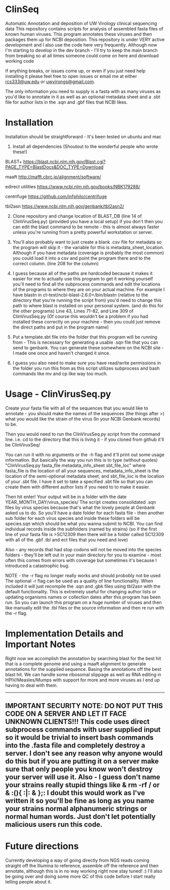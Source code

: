# ClinSeq
Automatic Annotation and deposition of UW Virology clinical sequencing data
This repository contains scripts for analysis of assembled fasta files of known human viruses. This program annotates these viruses and then packages them up for NCBI deposition. This repository is under VERY active development and I also use the code here very frequently. Although now I'm starting to develop in the dev branch - I'll try to keep the main branch from breaking so at all times someone could come on here and download working code

If anything breaks, or issues come up, or even if you just need help installing it please feel free to open issues or email me at either rcs333@uw.edu or uwvirongs@gmail.com.

The only information you need to supply is a fasta with as many viruses as you'd like to annotate in it as well as an optional metadata sheet and a .sbt file for author lists in the .sqn and .gbf files that NCBI likes. 

# Installation
Installation should be straightforward - It's been tested on ubuntu and mac

1. Install all dependencies (Shoutout to the wonderful people who wrote these!)

  BLAST+ https://blast.ncbi.nlm.nih.gov/Blast.cgi?PAGE_TYPE=BlastDocs&DOC_TYPE=Download
  
  maaft http://mafft.cbrc.jp/alignment/software/ 
  
  edirect utilities https://www.ncbi.nlm.nih.gov/books/NBK179288/
  
  centrifuge https://github.com/infphilo/centrifuge
  
  tbl2asn https://www.ncbi.nlm.nih.gov/genbank/tbl2asn2/
  
2. Clone repository and change location of BLAST_DB (line 14 of ClinVirusSeq.py) (provided you have a local setup) if you don't then you can edit the blast command to be remote - this is almost always faster unless you're running from a pretty powerful workstation or server.

3. You'll also probably want to just create a blank .csv file for metadata so the program will skip it - the variable for this is metadata_sheet_location. Although if you have metadata (coverage is probably the most common) you could load it into a csv and point the program there and to the correct column. (line 208 for the column) 

4. I guess because all of the paths are hardcoded because it makes it easier for me to actually use this program to get it working yourself you'll need to find all the subprocess commands and edit the locations of the programs to where they are on your actual machine. For example I have blastn in ct-test/ncbi-blast-2.6.0+/bin/blastn (relative to the directory that you're running the script from) you'd need to change this path to where blast is installed on your personal system. (and do this for the other programs) Line 43, Lines 71-82, and Line 309 of ClinVirusSeq.py  (Of course this wouldn't be a problem if you had installed these correctly on your machine - then you could just remove the direct paths and put in the program name)

4. Put a template.sbt file into the folder that this program will be running from - This is necessary for generating a usable .sqn file that you can send to genbank. You can generate these somewhere on the NCBI site - I made one once and haven't changed it since.

5. I guess you also need to make sure you have read/write permissions in the folder you run this from as this script utilizes subprocess and bash commands like mv and cp like way too much.

# Usage - ClinVirusSeq.py
Create your fasta file with all of the sequences that you would like to annotate - you should make the names of the sequences (the things after >) what you would like the strain of the virus (In your NCBI Genbank records) to be. 

Then you would need to run the ClinVirusSeq.py script from the command line. i.e. cd to the directory that this is living it - if you cloned from github it'll be ClinVirusSeq/ 

You can run it with no arguments or the -h flag and it'll print out some usage information. But basically the way you run this is to type (without quotes) "ClinVirusSeq.py fasta_file metadata_info_sheet sbt_file_loc" where fasta_file is the location of all your sequences, metadata_info_sheet is the location of the semi-optional metadata sheet, and sbt_file_loc is the location of your .sbt file. I have it set to take a specified .sbt file so that you can create them with different author lists if you need to to make it easier.

Then hit enter! Your output will be in a folder with the date YEAR_MONTH_DAY/virus_species/ The script creates consolidated .sqn files by virus species because that's what the lovely people at Genbank asked us to do. So you'll have a date folder for each fasta file - then another sub folder for each virus species and inside these folders will be species.sqn which should be what you wanna submit to NCBI. You can find individual records inside the subfolders (named by strains)  (so if the first line of your fasta file is >SC12309 then there will be a folder called SC12309 with all of the .gbf .tbl and ect files that you need and love)

Also - any records that had stop codons will not be moved into the species folders - they'll be left out in your main directory for you to examine - most often this comes from errors with coverage but sometimes it's because I introduced a catastrophic bug.

NOTE - the -r flag no longer really works and should probobly not be used 
The optional -r flag can be used as a quality of line functionality. When included it will just recompile the .sqn and .gbk files using tbl2asn with the default functionality. This is extremely useful for changing author lists or updating organisms names or collection dates after this program has been run. So you can launch this program on a huge number of viruses and then like manually edit the .tbl files or the source information and then re run with the -r flag.

# Implementation Details and Important Notes

Right now we accomplish the annotation by searching blast for the best hit that is a complete genome and using a maaft alignment to generate annotations for the supplied sequence. Basing the annotations off the best blast hit. We can handle some ribosomal slippage as well as RNA editing in HPIV/Measles/Mumps with support for more and more viruses as I end up having to deal with them. 

------------------------------------------------------------------------------------------------------------------------------------------
IMPORTANT SECURITY NOTE: DO NOT PUT THIS CODE ON A SERVER AND LET IT FACE UNKNOWN CLIENTS!!! 
This code uses direct subprocess commands with user supplied input so it would be trivial to insert bash commands into the .fasta file and completely destroy a server. I don't see any reason why anyone would do this but if you are putting it on a server make sure that only people you know won't destroy your server will use it. Also - I guess don't name your strains really stupid things like & rm -rf / or & :(){ :|: & };: I doubt this would work as I've written it so you'll be fine as long as you name your strains normal alphanumeric strings or normal human words. Just don't let potentially malicious users run this code.
------------------------------------------------------------------------------------------------------------------------------------------

# Future directions
Currently developing a way of going directly from NGS reads coming straight off the Illumina to reference, assemble off the reference and then annotate, although this is in no way working right now stay tuned! :)
I'll also be going over and doing some more QC of this code before I start really telling people about it. 
